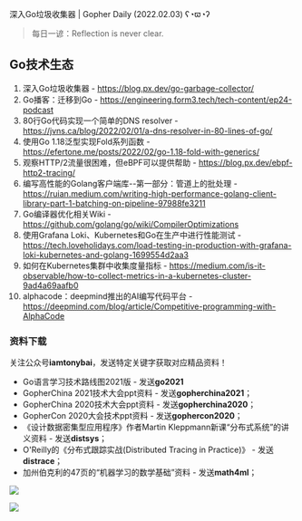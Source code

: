 深入Go垃圾收集器 | Gopher Daily (2022.02.03) ʕ◔ϖ◔ʔ

>每日一谚：Reflection is never clear.

## Go技术生态

1. 深入Go垃圾收集器 - https://blog.px.dev/go-garbage-collector/ 
2. Go播客：迁移到Go - https://engineering.form3.tech/tech-content/ep24-podcast
3. 80行Go代码实现一个简单的DNS resolver - https://jvns.ca/blog/2022/02/01/a-dns-resolver-in-80-lines-of-go/
4. 使用Go 1.18泛型实现Fold系列函数 - https://efertone.me/posts/2022/02/go-1.18-fold-with-generics/
5. 观察HTTP/2流量很困难，但eBPF可以提供帮助 - https://blog.px.dev/ebpf-http2-tracing/
6. 编写高性能的Golang客户端库--第一部分：管道上的批处理 - https://ruian.medium.com/writing-high-performance-golang-client-library-part-1-batching-on-pipeline-97988fe3211
7. Go编译器优化相关Wiki - https://github.com/golang/go/wiki/CompilerOptimizations
8. 使用Grafana Loki、Kubernetes和Go在生产中进行性能测试 - https://tech.loveholidays.com/load-testing-in-production-with-grafana-loki-kubernetes-and-golang-1699554d2aa3
9. 如何在Kubernetes集群中收集度量指标 - https://medium.com/is-it-observable/how-to-collect-metrics-in-a-kubernetes-cluster-9ad4a69aafb0
10. alphacode：deepmind推出的AI编写代码平台 - https://deepmind.com/blog/article/Competitive-programming-with-AlphaCode

### 资料下载

关注公众号**iamtonybai**，发送特定关键字获取对应精品资料！

* Go语言学习技术路线图2021版 - 发送**go2021**
* GopherChina 2021技术大会ppt资料 - 发送**gopherchina2021**；
* GopherChina 2020技术大会ppt资料 - 发送**gopherchina2020**；
* GopherCon 2020大会技术ppt资料 - 发送**gophercon2020**；
* 《设计数据密集型应用程序》作者Martin Kleppmann新课“分布式系统”的讲义资料 - 发送**distsys**；
* O'Reilly的《分布式跟踪实战(Distributed Tracing in Practice)》 - 发送**distrace**；
* 加州伯克利的47页的“机器学习的数学基础”资料 - 发送**math4ml**；

![](https://mmbiz.qpic.cn/mmbiz_png/cH6WzfQ94mb54jsFJZ3Knmz8obUsf3PBShthmdSw5E01TcYmUReGkj0BWpxHak1HlnlzHvLmKax53YSGr7aNlA/0?wx_fmt=png)

![](https://mmbiz.qpic.cn/mmbiz_png/cH6WzfQ94mb54jsFJZ3Knmz8obUsf3PBrSoqeMvoWCticN2cpU64fJ0FYQdXJhP7ia7WRh8628uOAsQYeE2NibRRw/0?wx_fmt=png)

